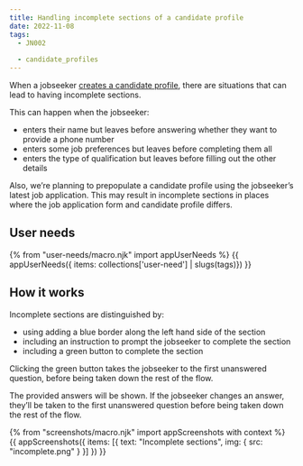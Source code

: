 ```yaml
---
title: Handling incomplete sections of a candidate profile
date: 2022-11-08
tags:
  - JN002
  
  - candidate_profiles
---
```


When a jobseeker [creates a candidate profile](/creating-a-jobseeker-profile-iteration-2), there are situations that can lead to having incomplete sections.

This can happen when the jobseeker:

- enters their name but leaves before answering whether they want to provide a phone number
- enters some job preferences but leaves before completing them all
- enters the type of qualification but leaves before filling out the other details

Also, we’re planning to prepopulate a candidate profile using the jobseeker’s latest job application. This may result in incomplete sections in places where the job application form and candidate profile differs.

## User needs

{% from "user-needs/macro.njk" import appUserNeeds %}
{{ appUserNeeds({ items: collections['user-need'] | slugs(tags)}) }}

## How it works

Incomplete sections are distinguished by:

- using adding a blue border along the left hand side of the section
- including an instruction to prompt the jobseeker to complete the section
- including a green button to complete the section

Clicking the green button takes the jobseeker to the first unanswered question, before being taken down the rest of the flow.

The provided answers will be shown. If the jobseeker changes an answer, they’ll be taken to the first unanswered question before being taken down the rest of the flow.

{% from "screenshots/macro.njk" import appScreenshots with context %}
{{ appScreenshots({
  items: [{
    text: "Incomplete sections",
    img: { src: "incomplete.png" }
  }]
}) }}

